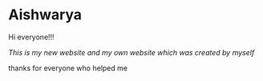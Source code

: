 # Aishwarya



Hi everyone!!!

*This is my new website and my own website which was created by myself*

thanks for everyone who helped me
